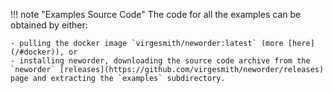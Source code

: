 !!! note "Examples Source Code"
    The code for all the examples can be obtained by either:

    - pulling the docker image `virgesmith/neworder:latest` (more [here](/#docker)), or
    - installing neworder, downloading the source code archive from the `neworder` [releases](https://github.com/virgesmith/neworder/releases) page and extracting the `examples` subdirectory.
